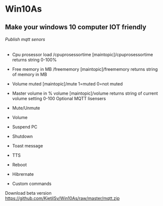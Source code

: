# Win10As
## Make your windows 10 computer IOT friendly

###### Publish mqtt senors

- Cpu prosessor load /cpuprosessortime
[maintopic]/cpuprosessortime returns string 0-100%

- Free memory in MB /freememory
  [maintopic]/freememory returns string of memory in MB
- Volume muted
    [maintopic]/mute 1=muted 0=not muted
- Master volume in % volume
    [maintopic]/volume returns string of current volume setting 0-100
Optional MQTT lisensers
- Mute/Unmute
- Volume
- Suspend PC
- Shutdown
- Toast message
- TTS
- Reboot
- Hibrernate
- Custom commands

Download beta version https://github.com/KjetilSv/Win10As/raw/master/mqtt.zip
